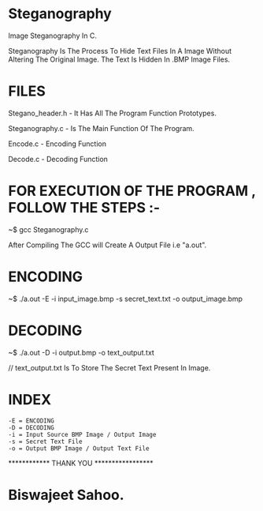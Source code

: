 # Steganography
Image Steganography In C.

Steganography Is The Process To Hide Text Files In A Image Without Altering The Original Image.
The Text Is Hidden In .BMP Image Files.

# FILES

Stegano_header.h - It Has All The Program Function Prototypes.

Steganography.c - Is The Main Function Of The Program.

Encode.c - Encoding Function

Decode.c - Decoding Function

# FOR EXECUTION OF THE PROGRAM , FOLLOW THE STEPS :-

~$ gcc Steganography.c

After Compiling The GCC will Create A Output File i.e "a.out".

# ENCODING

~$ ./a.out -E -i input_image.bmp -s secret_text.txt -o output_image.bmp

# DECODING

~$ ./a.out -D -i output.bmp -o text_output.txt

// text_output.txt Is To Store The Secret Text Present In Image.

# INDEX

	-E = ENCODING
	-D = DECODING
	-i = Input Source BMP Image / Output Image
	-s = Secret Text File
	-o = Output BMP Image / Output Text File
  
  ************ THANK YOU *****************
  
  # Biswajeet Sahoo.
